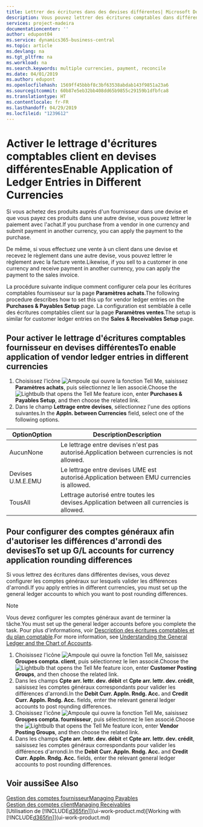 ```yaml
---
title: Lettrer des écritures dans des devises différentes| Microsoft Docs
description: Vous pouvez lettrer des écritures comptables dans différentes devises si vous effectuez une vente à un client dans une devise et recevez le règlement dans une autre devise.
services: project-madeira
documentationcenter: ''
author: edupont04
ms.service: dynamics365-business-central
ms.topic: article
ms.devlang: na
ms.tgt_pltfrm: na
ms.workload: na
ms.search.keywords: multiple currencies, payment, reconcile
ms.date: 04/01/2019
ms.author: edupont
ms.openlocfilehash: 1569ff45bbbf8c3bf63538abdab143f9851a23a6
ms.sourcegitcommit: 60b87e5eb32bb408dd65b9855c29159b1dfbfca8
ms.translationtype: HT
ms.contentlocale: fr-FR
ms.lasthandoff: 04/29/2019
ms.locfileid: "1239612"
---
```

# <a name="enable-application-of-ledger-entries-in-different-currencies"></a><span data-ttu-id="58d74-103">Activer le lettrage d'écritures comptables client en devises différentes</span><span class="sxs-lookup"><span data-stu-id="58d74-103">Enable Application of Ledger Entries in Different Currencies</span></span>
<span data-ttu-id="58d74-104">Si vous achetez des produits auprès d'un fournisseur dans une devise et que vous payez ces produits dans une autre devise, vous pouvez lettrer le paiement avec l'achat.</span><span class="sxs-lookup"><span data-stu-id="58d74-104">If you purchase from a vendor in one currency and submit payment in another currency, you can apply the payment to the purchase.</span></span>

<span data-ttu-id="58d74-105">De même, si vous effectuez une vente à un client dans une devise et recevez le règlement dans une autre devise, vous pouvez lettrer le règlement avec la facture vente.</span><span class="sxs-lookup"><span data-stu-id="58d74-105">Likewise, if you sell to a customer in one currency and receive payment in another currency, you can apply the payment to the sales invoice.</span></span>

<span data-ttu-id="58d74-106">La procédure suivante indique comment configurer cela pour les écritures comptables fournisseur sur la page **Paramètres achats**.</span><span class="sxs-lookup"><span data-stu-id="58d74-106">The following procedure describes how to set this up for vendor ledger entries on the **Purchases & Payables Setup** page.</span></span> <span data-ttu-id="58d74-107">La configuration est semblable à celle des écritures comptables client sur la page **Paramètres ventes**.</span><span class="sxs-lookup"><span data-stu-id="58d74-107">The setup is similar for customer ledger entries on the **Sales & Receivables Setup** page.</span></span>

## <a name="to-enable-application-of-vendor-ledger-entries-in-different-currencies"></a><span data-ttu-id="58d74-108">Pour activer le lettrage d'écritures comptables fournisseur en devises différentes</span><span class="sxs-lookup"><span data-stu-id="58d74-108">To enable application of vendor ledger entries in different currencies</span></span>
1. <span data-ttu-id="58d74-109">Choisissez l'icône ![Ampoule qui ouvre la fonction Tell Me](media/ui-search/search_small.png "Dites-moi ce que vous voulez faire"), saisissez **Paramètres achats**, puis sélectionnez le lien associé.</span><span class="sxs-lookup"><span data-stu-id="58d74-109">Choose the ![Lightbulb that opens the Tell Me feature](media/ui-search/search_small.png "Tell me what you want to do") icon, enter **Purchases & Payables Setup**, and then choose the related link.</span></span>
2. <span data-ttu-id="58d74-110">Dans le champ **Lettrage entre devises**, sélectionnez l'une des options suivantes.</span><span class="sxs-lookup"><span data-stu-id="58d74-110">In the **Appln. between Currencies** field, select one of the following options.</span></span>

| <span data-ttu-id="58d74-111">Option</span><span class="sxs-lookup"><span data-stu-id="58d74-111">Option</span></span> | <span data-ttu-id="58d74-112">Description</span><span class="sxs-lookup"><span data-stu-id="58d74-112">Description</span></span> |
| --- | --- |
| <span data-ttu-id="58d74-113">Aucun</span><span class="sxs-lookup"><span data-stu-id="58d74-113">None</span></span> |<span data-ttu-id="58d74-114">Le lettrage entre devises n'est pas autorisé.</span><span class="sxs-lookup"><span data-stu-id="58d74-114">Application between currencies is not allowed.</span></span> |
| <span data-ttu-id="58d74-115">Devises U.M.E.</span><span class="sxs-lookup"><span data-stu-id="58d74-115">EMU</span></span> |<span data-ttu-id="58d74-116">Le lettrage entre devises UME est autorisé.</span><span class="sxs-lookup"><span data-stu-id="58d74-116">Application between EMU currencies is allowed.</span></span> |
| <span data-ttu-id="58d74-117">Tous</span><span class="sxs-lookup"><span data-stu-id="58d74-117">All</span></span> |<span data-ttu-id="58d74-118">Lettrage autorisé entre toutes les devises.</span><span class="sxs-lookup"><span data-stu-id="58d74-118">Application between all currencies is allowed.</span></span> |

## <a name="to-set-up-gl-accounts-for-currency-application-rounding-differences"></a><span data-ttu-id="58d74-119">Pour configurer des comptes généraux afin d'autoriser les différences d'arrondi des devises</span><span class="sxs-lookup"><span data-stu-id="58d74-119">To set up G/L accounts for currency application rounding differences</span></span>  
<span data-ttu-id="58d74-120">Si vous lettrez des écritures dans différentes devises, vous devez configurer les comptes généraux sur lesquels valider les différences d'arrondi.</span><span class="sxs-lookup"><span data-stu-id="58d74-120">If you apply entries in different currencies, you must set up the general ledger accounts to which you want to post rounding differences.</span></span>  

> [!NOTE]  
>  <span data-ttu-id="58d74-121">Vous devez configurer les comptes généraux avant de terminer la tâche.</span><span class="sxs-lookup"><span data-stu-id="58d74-121">You must set up the general ledger accounts before you complete the task.</span></span> <span data-ttu-id="58d74-122">Pour plus d'informations, voir [Description des écritures comptables et du plan comptable](finance-general-ledger.md).</span><span class="sxs-lookup"><span data-stu-id="58d74-122">For more information, see [Understanding the General Ledger and the Chart of Accounts](finance-general-ledger.md).</span></span>

1. <span data-ttu-id="58d74-123">Choisissez l'icône ![Ampoule qui ouvre la fonction Tell Me](media/ui-search/search_small.png "Dites-moi ce que vous voulez faire"), saisissez **Groupes compta. client**, puis sélectionnez le lien associé.</span><span class="sxs-lookup"><span data-stu-id="58d74-123">Choose the ![Lightbulb that opens the Tell Me feature](media/ui-search/search_small.png "Tell me what you want to do") icon, enter **Customer Posting Groups**, and then choose the related link.</span></span>  
2. <span data-ttu-id="58d74-124">Dans les champs **Cpte arr. lettr. dev. débit** et **Cpte arr. lettr. dev. crédit**, saisissez les comptes généraux correspondants pour valider les différences d'arrondi.</span><span class="sxs-lookup"><span data-stu-id="58d74-124">In the **Debit Curr. Appln. Rndg. Acc.** and **Credit Curr. Appln. Rndg. Acc.** fields, enter the relevant general ledger accounts to post rounding differences.</span></span>  
3. <span data-ttu-id="58d74-125">Choisissez l'icône ![Ampoule qui ouvre la fonction Tell Me](media/ui-search/search_small.png "Dites-moi ce que vous voulez faire"), saisissez **Groupes compta. fournisseur**, puis sélectionnez le lien associé.</span><span class="sxs-lookup"><span data-stu-id="58d74-125">Choose the ![Lightbulb that opens the Tell Me feature](media/ui-search/search_small.png "Tell me what you want to do") icon, enter **Vendor Posting Groups**, and then choose the related link.</span></span>  
4. <span data-ttu-id="58d74-126">Dans les champs **Cpte arr. lettr. dev. débit** et **Cpte arr. lettr. dev. crédit**, saisissez les comptes généraux correspondants pour valider les différences d'arrondi.</span><span class="sxs-lookup"><span data-stu-id="58d74-126">In the **Debit Curr. Appln. Rndg. Acc.** and **Credit Curr. Appln. Rndg. Acc.** fields, enter the relevant general ledger accounts to post rounding differences.</span></span>  

## <a name="see-also"></a><span data-ttu-id="58d74-127">Voir aussi</span><span class="sxs-lookup"><span data-stu-id="58d74-127">See Also</span></span>
[<span data-ttu-id="58d74-128">Gestion des comptes fournisseur</span><span class="sxs-lookup"><span data-stu-id="58d74-128">Managing Payables</span></span>](payables-manage-payables.md)  
[<span data-ttu-id="58d74-129">Gestion des comptes client</span><span class="sxs-lookup"><span data-stu-id="58d74-129">Managing Receivables</span></span>](receivables-manage-receivables.md)  
<span data-ttu-id="58d74-130">[Utilisation de [!INCLUDE[d365fin](includes/d365fin_md.md)]](ui-work-product.md)</span><span class="sxs-lookup"><span data-stu-id="58d74-130">[Working with [!INCLUDE[d365fin](includes/d365fin_md.md)]](ui-work-product.md)</span></span>

